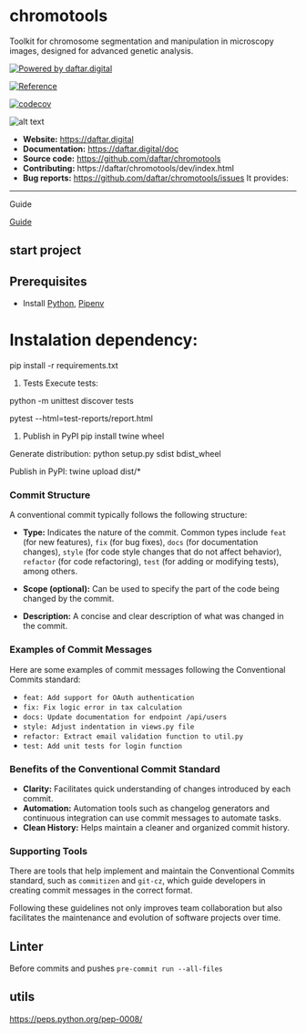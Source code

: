 # chromotools
Toolkit for chromosome segmentation and manipulation in microscopy images, designed for advanced genetic analysis.

[![Powered by daftar.digital](https://img.shields.io/badge/powered%20by-daftar.digital-orange.svg?style=flat&logo=gravatar)](https://daftar.digital)

[![Reference](https://img.shields.io/badge/Reference-Article%20PDF-blue)](https://raw.githubusercontent.com/daftar/chromotools/main/specs/wvc-2020/_WVC_2020__Rodrigo-J-R-Santos.pdf)


[![codecov](https://codecov.io/github/RodrigoSantosRodrigues/chromotools/graph/badge.svg?token=IGAGLZ49LI)](https://codecov.io/github/RodrigoSantosRodrigues/chromotools)

![alt text](https://codecov.io/github/RodrigoSantosRodrigues/chromotools/graphs/sunburst.svg?token=IGAGLZ49LI)


- **Website:** https://daftar.digital
- **Documentation:** https://daftar.digital/doc
- **Source code:** https://github.com/daftar/chromotools
- **Contributing:** https://daftar/chromotools/dev/index.html
- **Bug reports:** https://github.com/daftar/chromotools/issues
It provides:

----------------------

Guide

[Guide](https://opensource.guide/how-to-contribute/)


## start project

## Prerequisites
  - Install [Python](https://www.python.org/downloads/), [Pipenv](https://docs.pipenv.org/)

# Instalation dependency:

pip install -r requirements.txt


1. Tests
Execute tests:

python -m unittest discover tests

pytest --html=test-reports/report.html


1. Publish in PyPI
pip install twine wheel


Generate distribution:
python setup.py sdist bdist_wheel


Publish in PyPI:
twine upload dist/*


### Commit Structure
A conventional commit typically follows the following structure:


- **Type:** Indicates the nature of the commit. Common types include `feat` (for new features), `fix` (for bug fixes), `docs` (for documentation changes), `style` (for code style changes that do not affect behavior), `refactor` (for code refactoring), `test` (for adding or modifying tests), among others.

- **Scope (optional):** Can be used to specify the part of the code being changed by the commit.

- **Description:** A concise and clear description of what was changed in the commit.

### Examples of Commit Messages

Here are some examples of commit messages following the Conventional Commits standard:

- `feat: Add support for OAuth authentication`
- `fix: Fix logic error in tax calculation`
- `docs: Update documentation for endpoint /api/users`
- `style: Adjust indentation in views.py file`
- `refactor: Extract email validation function to util.py`
- `test: Add unit tests for login function`

### Benefits of the Conventional Commit Standard

- **Clarity:** Facilitates quick understanding of changes introduced by each commit.
- **Automation:** Automation tools such as changelog generators and continuous integration can use commit messages to automate tasks.
- **Clean History:** Helps maintain a cleaner and organized commit history.

### Supporting Tools

There are tools that help implement and maintain the Conventional Commits standard, such as `commitizen` and `git-cz`, which guide developers in creating commit messages in the correct format.

Following these guidelines not only improves team collaboration but also facilitates the maintenance and evolution of software projects over time.

## Linter
Before commits and pushes
`pre-commit run --all-files`

## utils

https://peps.python.org/pep-0008/

